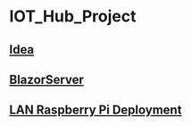 # IOT_Hub_Project
## [Idea](Idea.md)
## [BlazorServer](BlazorServer.md)
## [LAN Raspberry Pi Deployment](<LAN Raspberry Pi Deployment.md>)

